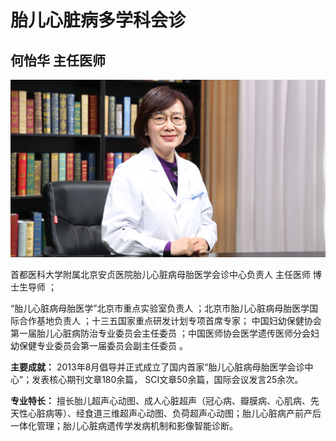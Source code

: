 # 胎儿心脏病多学科会诊

## 何怡华 主任医师

![1678504839523](image/c01_86/1678504839523.png)

首都医科大学附属北京安贞医院胎儿心脏病母胎医学会诊中心负责人 主任医师 博士生导师 ；

“胎儿心脏病母胎医学”北京市重点实验室负责人 ；北京市胎儿心脏病母胎医学国际合作基地负责人 ；十三五国家重点研发计划专项首席专家； 中国妇幼保健协会第一届胎儿心脏病防治专业委员会主任委员 ；中国医师协会医学遗传医师分会妇幼保健专业委员会第一届委员会副主任委员 。


**主要成就：** 2013年8月倡导并正式成立了国内首家“胎儿心脏病母胎医学会诊中心”；发表核心期刊文章180余篇， SCI文章50余篇，国际会议发言25余次。


**专业特长：** 擅长胎儿超声心动图、成人心脏超声（冠心病、瓣膜病、心肌病、先天性心脏病等）、经食道三维超声心动图、负荷超声心动图；胎儿心脏病产前产后一体化管理；胎儿心脏病遗传学发病机制和影像智能诊断。
